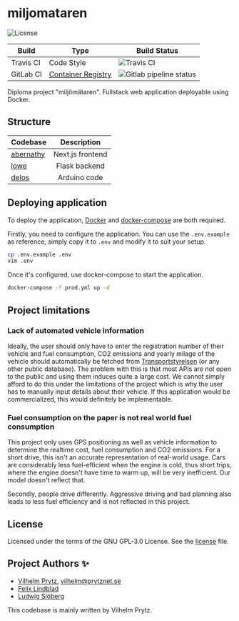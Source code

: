 # miljomataren

![License](https://img.shields.io/github/license/vilhelmprytz/miljomataren)

| Build     | Type                                                                             | Build Status                                                                                  |
| --------- | -------------------------------------------------------------------------------- | --------------------------------------------------------------------------------------------- |
| Travis CI | Code Style                                                                       | ![Travis CI](https://img.shields.io/travis/com/vilhelmprytz/miljomataren)                     |
| GitLab CI | [Container Registry](https://gitlab.com/vilhelm/miljomataren/container_registry) | ![Gitlab pipeline status](https://img.shields.io/gitlab/pipeline/vilhelm/miljomataren/master) |

Diploma project "miljömätaren". Fullstack web application deployable using Docker.

## Structure

| Codebase               |   Description    |
| :--------------------- | :--------------: |
| [abernathy](abernathy) | Next.js frontend |
| [lowe](lowe)           |  Flask backend   |
| [delos](delos)         |   Arduino code   |

## Deploying application

To deploy the application, [Docker](https://docs.docker.com/engine/install/ubuntu/) and [docker-compose](https://docs.docker.com/compose/install/) are both required.

Firstly, you need to configure the application. You can use the `.env.example` as reference, simply copy it to `.env` and modify it to suit your setup.

```bash
cp .env.example .env
vim .env
```

Once it's configured, use docker-compose to start the application.

```bash
docker-compose -f prod.yml up -d
```

## Project limitations

### Lack of automated vehicle information

Ideally, the user should only have to enter the registration number of their vehicle and fuel consumption, CO2 emissions and yearly milage of the vehicle should automatically be fetched from [Transportstyrelsen](https://transportstyrelsen.se) (or any other public database). The problem with this is that most APIs are not open to the public and using them induces quite a large cost. We cannot simply afford to do this under the limitations of the project which is why the user has to manually input details about their vehicle. If this application would be commercialized, this would definitely be implementable.

### Fuel consumption on the paper is not real world fuel consumption

This project only uses GPS positioning as well as vehicle information to determine the realtime cost, fuel consumption and CO2 emissions. For a short drive, this isn't an accurate representation of real-world usage. Cars are considerably less fuel-efficient when the engine is cold, thus short trips, where the engine doesn't have time to warm up, will be very inefficient. Our model doesn't reflect that.

Secondly, people drive differently. Aggressive driving and bad planning also leads to less fuel efficiency and is not reflected in this project.

## License

Licensed under the terms of the GNU GPL-3.0 License. See the [license](LICENSE) file.

## Project Authors ✨

- [Vilhelm Prytz](https://github.com/vilhelmprytz), vilhelm@prytznet.se
- [Felix Lindblad](https://github.com/felixlindblad)
- [Ludwig Sjöberg](https://github.com/ludwigsjo)

This codebase is mainly written by Vilhelm Prytz.
